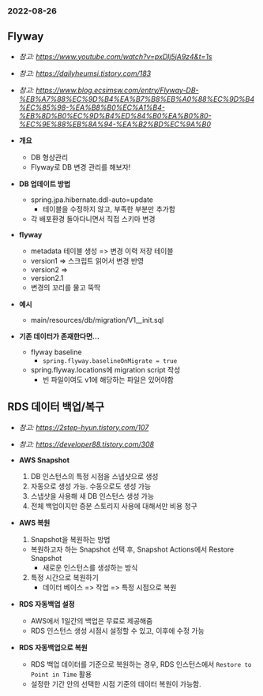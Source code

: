 ### 2022-08-26

## Flyway
- *참고: https://www.youtube.com/watch?v=pxDlj5jA9z4&t=1s*
- *참고: https://dailyheumsi.tistory.com/183*
- *참고: https://www.blog.ecsimsw.com/entry/Flyway-DB-%EB%A7%88%EC%9D%B4%EA%B7%B8%EB%A0%88%EC%9D%B4%EC%85%98-%EA%B8%B0%EC%A1%B4-%EB%8D%B0%EC%9D%B4%ED%84%B0%EA%B0%80-%EC%9E%88%EB%8A%94-%EA%B2%BD%EC%9A%B0*
- **개요**
  - DB 형상관리
  - Flyway로 DB 변경 관리를 해보자!

- **DB 업데이트 방법**
  - spring.jpa.hibernate.ddl-auto=update
    - 테이블을 수정하지 않고, 부족한 부분만 추가함
  - 각 배포환경 돌아다니면서 직접 스키마 변경

- **flyway**
  - metadata 테이블 생성 => 변경 이력 저장 테이블
  - version1 => 스크립트 읽어서 변경 반영
  - version2 => 
  - version2.1
  - 변경의 꼬리를 물고 뚝딱

- **예시**
  - main/resources/db/migration/V1__init.sql

- **기존 데이터가 존재한다면...**
  - flyway baseline
    - `spring.flyway.baselineOnMigrate = true`
  - spring.flyway.locations에 migration script 작성
    - 빈 파일이여도 v1에 해당하는 파일은 있어야함

## RDS 데이터 백업/복구
- *참고: https://2step-hyun.tistory.com/107*
- *참고: https://developer88.tistory.com/308*
- **AWS Snapshot**
  1. DB 인스턴스의 특정 시점을 스냅샷으로 생성
  2. 자동으로 생성 가능. 수동으로도 생성 가능
  3. 스냅샷을 사용해 새 DB 인스턴스 생성 가능
  4. 전체 백업이지만 증분 스토리지 사용에 대해서만 비용 청구

- **AWS 복원**
  1. Snapshot을 복원하는 방법
    - 복원하고자 하는 Snapshot 선택 후, Snapshot Actions에서 Restore Snapshot
      - 새로운 인스턴스를 생성하는 방식
  2. 특정 시간으로 복원하기
     - 데이터 베이스 => 작업 => 특정 시점으로 복원

- **RDS 자동백업 설정**
  - AWS에서 1일간의 백업은 무료로 제공해줌
  - RDS 인스턴스 생성 시점시 설정할 수 있고, 이후에 수정 가능

- **RDS 자동백업으로 복원**
  - RDS 백업 데이터를 기준으로 복원하는 경우, RDS 인스턴스에서 `Restore to Point in Time` 활용
  - 설정한 기간 안의 선택한 시점 기준의 데이터 복원이 가능함. 
